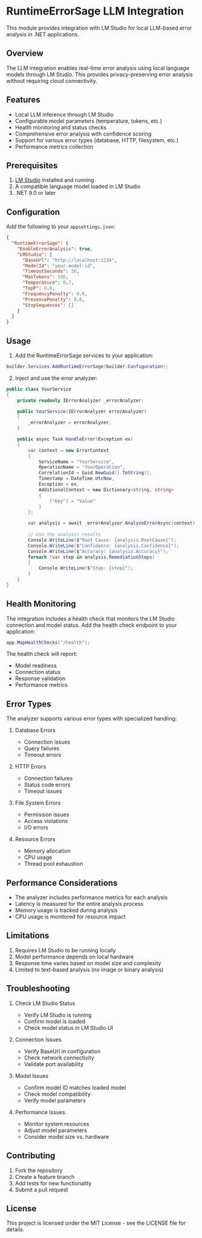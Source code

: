 # RuntimeErrorSage LLM Integration

This module provides integration with LM Studio for local LLM-based error analysis in .NET applications.

## Overview

The LLM integration enables real-time error analysis using local language models through LM Studio. This provides privacy-preserving error analysis without requiring cloud connectivity.

## Features

- Local LLM inference through LM Studio
- Configurable model parameters (temperature, tokens, etc.)
- Health monitoring and status checks
- Comprehensive error analysis with confidence scoring
- Support for various error types (database, HTTP, filesystem, etc.)
- Performance metrics collection

## Prerequisites

1. [LM Studio](https://lmstudio.ai/) installed and running
2. A compatible language model loaded in LM Studio
3. .NET 9.0 or later

## Configuration

Add the following to your `appsettings.json`:

```json
{
  "RuntimeErrorSage": {
    "EnableErrorAnalysis": true,
    "LMStudio": {
      "BaseUrl": "http://localhost:1234",
      "ModelId": "your-model-id",
      "TimeoutSeconds": 30,
      "MaxTokens": 500,
      "Temperature": 0.7,
      "TopP": 0.9,
      "FrequencyPenalty": 0.0,
      "PresencePenalty": 0.0,
      "StopSequences": []
    }
  }
}
```

## Usage

1. Add the RuntimeErrorSage services to your application:

```csharp
builder.Services.AddRuntimeErrorSage(builder.Configuration);
```

2. Inject and use the error analyzer:

```csharp
public class YourService
{
    private readonly IErrorAnalyzer _errorAnalyzer;

    public YourService(IErrorAnalyzer errorAnalyzer)
    {
        _errorAnalyzer = errorAnalyzer;
    }

    public async Task HandleError(Exception ex)
    {
        var context = new ErrorContext
        {
            ServiceName = "YourService",
            OperationName = "YourOperation",
            CorrelationId = Guid.NewGuid().ToString(),
            Timestamp = DateTime.UtcNow,
            Exception = ex,
            AdditionalContext = new Dictionary<string, string>
            {
                ["Key"] = "Value"
            }
        };

        var analysis = await _errorAnalyzer.AnalyzeErrorAsync(context);
        
        // Use the analysis results
        Console.WriteLine($"Root Cause: {analysis.RootCause}");
        Console.WriteLine($"Confidence: {analysis.Confidence}");
        Console.WriteLine($"Accuracy: {analysis.Accuracy}");
        foreach (var step in analysis.RemediationSteps)
        {
            Console.WriteLine($"Step: {step}");
        }
    }
}
```

## Health Monitoring

The integration includes a health check that monitors the LM Studio connection and model status. Add the health check endpoint to your application:

```csharp
app.MapHealthChecks("/health");
```

The health check will report:
- Model readiness
- Connection status
- Response validation
- Performance metrics

## Error Types

The analyzer supports various error types with specialized handling:

1. Database Errors
   - Connection issues
   - Query failures
   - Timeout errors

2. HTTP Errors
   - Connection failures
   - Status code errors
   - Timeout issues

3. File System Errors
   - Permission issues
   - Access violations
   - I/O errors

4. Resource Errors
   - Memory allocation
   - CPU usage
   - Thread pool exhaustion

## Performance Considerations

- The analyzer includes performance metrics for each analysis
- Latency is measured for the entire analysis process
- Memory usage is tracked during analysis
- CPU usage is monitored for resource impact

## Limitations

1. Requires LM Studio to be running locally
2. Model performance depends on local hardware
3. Response time varies based on model size and complexity
4. Limited to text-based analysis (no image or binary analysis)

## Troubleshooting

1. Check LM Studio Status
   - Verify LM Studio is running
   - Confirm model is loaded
   - Check model status in LM Studio UI

2. Connection Issues
   - Verify BaseUrl in configuration
   - Check network connectivity
   - Validate port availability

3. Model Issues
   - Confirm model ID matches loaded model
   - Check model compatibility
   - Verify model parameters

4. Performance Issues
   - Monitor system resources
   - Adjust model parameters
   - Consider model size vs. hardware

## Contributing

1. Fork the repository
2. Create a feature branch
3. Add tests for new functionality
4. Submit a pull request

## License

This project is licensed under the MIT License - see the LICENSE file for details. 